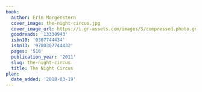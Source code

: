 ```yaml
---
book:
  author: Erin Morgenstern
  cover_image: the-night-circus.jpg
  cover_image_url: https://i.gr-assets.com/images/S/compressed.photo.goodreads.com/books/1339610624l/13330943._SX98_.jpg
  goodreads: '13330943'
  isbn10: '0307744434'
  isbn13: '9780307744432'
  pages: '516'
  publication_year: '2011'
  slug: the-night-circus
  title: The Night Circus
plan:
  date_added: '2018-03-19'
---
```

